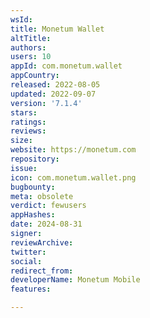 ```yaml
---
wsId: 
title: Monetum Wallet
altTitle: 
authors: 
users: 10
appId: com.monetum.wallet
appCountry: 
released: 2022-08-05
updated: 2022-09-07
version: '7.1.4'
stars: 
ratings: 
reviews: 
size: 
website: https://monetum.com
repository: 
issue: 
icon: com.monetum.wallet.png
bugbounty: 
meta: obsolete
verdict: fewusers
appHashes: 
date: 2024-08-31
signer: 
reviewArchive: 
twitter: 
social: 
redirect_from: 
developerName: Monetum Mobile
features: 

---
```


